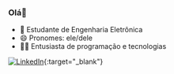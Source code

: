 ### Olá👋

- 🔌 Estudante de Engenharia Eletrônica
- 😄 Pronomes: ele/dele
- 👨‍💻 Entusiasta de programação e tecnologias

[![LinkedIn](https://img.shields.io/badge/LinkedIn-0077B5?style=for-the-badge&logo=linkedin&logoColor=white)](https://www.linkedin.com/in/andrey-hiemer){:target="_blank"}
